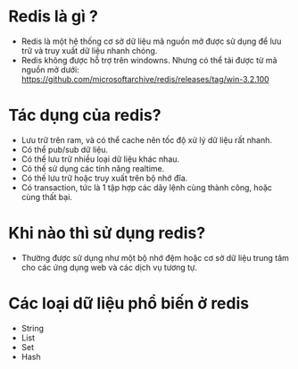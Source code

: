 # Redis là gì ?
- Redis là một hệ thống cơ sở dữ liệu mã nguồn mở được sử dụng để lưu trữ và truy xuất dữ liệu nhanh chóng. 
- Redis không được hỗ trợ trên windowns. Nhưng có thể tải được từ mã nguồn mở dưới:
https://github.com/microsoftarchive/redis/releases/tag/win-3.2.100

# Tác dụng của redis?
- Lưu trữ trên ram, và có thể cache nên tốc độ xử lý dữ liệu rất nhanh.
- Có thể pub/sub dữ liệu.
- Có thể lưu trữ nhiều loại dữ liệu khác nhau.
- Có thế sử dụng các tính năng realtime.
- Có thế lưu trữ hoặc truy xuất trên bộ nhớ đĩa.
- Có transaction, tức là 1 tập hợp các dãy lệnh cùng thành công, hoặc cùng thất bại.

# Khi nào thì sử dụng redis?

- Thường được sử dụng như một bộ nhớ đệm hoặc cơ sở dữ liệu trung tâm cho các ứng dụng web và các dịch vụ tương tự. 


# Các loại dữ liệu phổ biến ở redis
- String
- List
- Set
- Hash 


